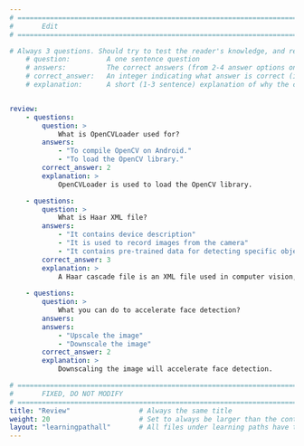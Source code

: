 ```yaml
---
# ================================================================================
#       Edit
# ================================================================================

# Always 3 questions. Should try to test the reader's knowledge, and reinforce the key points you want them to remember.
    # question:         A one sentence question
    # answers:          The correct answers (from 2-4 answer options only). Should be surrounded by quotes.
    # correct_answer:   An integer indicating what answer is correct (index starts from 0)
    # explanation:      A short (1-3 sentence) explanation of why the correct answer is correct. Can add additional context if desired


review:
    - questions:
        question: >
            What is OpenCVLoader used for?
        answers:
            - "To compile OpenCV on Android."
            - "To load the OpenCV library."                        
        correct_answer: 2               
        explanation: >
            OpenCVLoader is used to load the OpenCV library.

    - questions:
        question: >
            What is Haar XML file?
        answers:
            - "It contains device description"
            - "It is used to record images from the camera"
            - "It contains pre-trained data for detecting specific objects, such as faces, eyes, and cars"
        correct_answer: 3
        explanation: >
            A Haar cascade file is an XML file used in computer vision, specifically within the OpenCV library, to perform object detection. It contains pre-trained data for detecting specific objects, such as faces, eyes, and cars. The file is created using the Haar cascade classifier algorithm, which is based on machine learning.
            
    - questions:
        question: >
            What you can do to accelerate face detection?
        answers:
        answers:
            - "Upscale the image"
            - "Downscale the image"                        
        correct_answer: 2
        explanation: >
            Downscaling the image will accelerate face detection.

# ================================================================================
#       FIXED, DO NOT MODIFY
# ================================================================================
title: "Review"                 # Always the same title
weight: 20                      # Set to always be larger than the content in this path
layout: "learningpathall"       # All files under learning paths have this same wrapper
---
```

